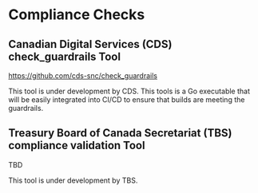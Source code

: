 # Compliance Checks

## Canadian Digital Services (CDS) check_guardrails Tool

https://github.com/cds-snc/check_guardrails

This tool is under development by CDS.  This tools is a Go executable that will be easily integrated into CI/CD to ensure that builds are meeting the guardrails.

## Treasury Board of Canada Secretariat (TBS) compliance validation Tool

TBD

This tool is under development by TBS.  

